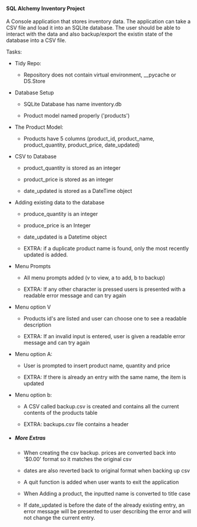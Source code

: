 #### SQL Alchemy Inventory Project

A Console application that stores inventory data. The application can take a CSV file and load it into an SQLite database. The user should be able to interact with the data and also backup/export the existin state of the database into a CSV file.

Tasks: 

* Tidy Repo: 
    * Repository does not contain virtual environment, __pycache or DS.Store

* Database Setup
    * SQLite Database has name inventory.db
    
    * Product model named properly ('products')

* The Product Model:
    * Products have 5 columns (product_id, product_name, product_quantity, product_price, date_updated)

* CSV to Database
    * product_quantity is stored as an integer
   
    * product_price is stored as an integer
   
    * date_updated is stored as a DateTime object

* Adding existing data to the database
    * produce_quantity is an integer
    
    * produce_price is an Integer
    
    * date_updated is a Datetime object
    
    * EXTRA: if a duplicate product name is found, only the most recently updated is added.

* Menu Prompts
    * All menu prompts added (v to view, a to add, b to backup)
   
    * EXTRA: If any other character is pressed users is presented with a readable error message and can try again

* Menu option V
    * Products id's are listed and user can choose one to see a readable description
    
    * EXTRA: If an invalid input is entered, user is given a readable error message and can try again

* Menu option A:
    * User is prompted to insert product name, quantity and price
    
    * EXTRA: If there is already an entry with the same name, the item is updated

* Menu option b: 
    * A CSV called backup.csv is created and contains all the current contents of the products table
    
    * EXTRA: backups.csv file contains a header

* ##### More Extras
    * When creating the csv backup. prices are converted back into '$0.00' format so it matches the original csv
    
    * dates are also reverted back to original format when backing up csv
    
    * A quit function is added when user wants to exit the application 
    
    * When Adding a product, the inputted name is converted to title case
    
    * If date_updated is before the date of the already existing entry, an error message will be presented to user describing the error and will not change the current entry.

